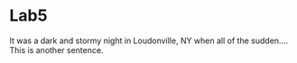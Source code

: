 # Lab5

It was a dark and stormy night in Loudonville, NY when all of the sudden....
This is another sentence.

